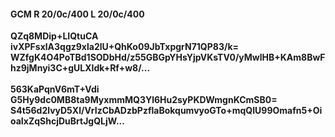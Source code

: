 #### GCM R 20/0c/400 L 20/0c/400
**QZq8MDip+LIQtuCA**<br/>**ivXPFsxlA3qgz9xla2lU+QhKo09JbTxpgrN71QP83/k=**<br/>**WZfgK4O4PoTBd1SODbHd/z55GBGpYHsYjpVKsTV0/yMwlHB+KAm8BwFhz9jMnyi3C+gULXIdk+Rf+w8/...**<br/><br/>
**563KaPqnV6mT+Vdi**<br/>**G5Hy9dc0MB8ta9MyxmmMQ3Yl6Hu2syPKDWmgnKCmSB0=**<br/>**S4t56d2lvyD5Xl/VrIzCbADzbPzflaBokqumvyoGTo+mqQIU99Omafn5+OioaIxZqShcjDuBrtJgQLjW...**